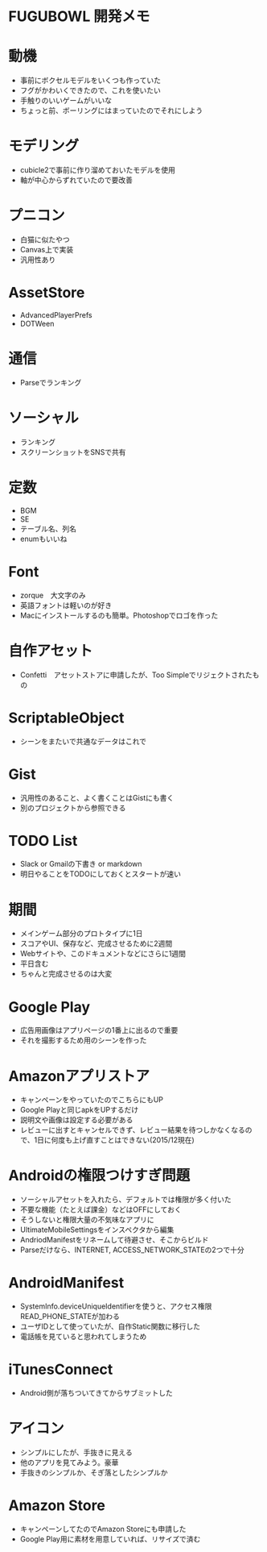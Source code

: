 # FUGUBOWL 開発メモ

# 動機
* 事前にボクセルモデルをいくつも作っていた
* フグがかわいくできたので、これを使いたい
* 手触りのいいゲームがいいな
* ちょっと前、ボーリングにはまっていたのでそれにしよう

# モデリング
* cubicle2で事前に作り溜めておいたモデルを使用
* 軸が中心からずれていたので要改善

# プニコン
* 白猫に似たやつ
* Canvas上で実装
* 汎用性あり

# AssetStore

* AdvancedPlayerPrefs 
* DOTWeen

# 通信
* Parseでランキング

# ソーシャル
* ランキング
* スクリーンショットをSNSで共有


# 定数
* BGM
* SE
* テーブル名、列名
* enumもいいね

# Font

* zorque　大文字のみ
* 英語フォントは軽いのが好き
* Macにインストールするのも簡単。Photoshopでロゴを作った

# 自作アセット

* Confetti　アセットストアに申請したが、Too Simpleでリジェクトされたもの

# ScriptableObject

* シーンをまたいで共通なデータはこれで

# Gist

* 汎用性のあること、よく書くことはGistにも書く
* 別のプロジェクトから参照できる


# TODO List

* Slack or Gmailの下書き or markdown
* 明日やることをTODOにしておくとスタートが速い


# 期間
* メインゲーム部分のプロトタイプに1日
* スコアやUI、保存など、完成させるために2週間
* Webサイトや、このドキュメントなどにさらに1週間
* 平日含む
* ちゃんと完成させるのは大変

# Google Play

* 広告用画像はアプリページの1番上に出るので重要
* それを撮影するため用のシーンを作った

# Amazonアプリストア
* キャンペーンをやっていたのでこちらにもUP
* Google Playと同じapkをUPするだけ
* 説明文や画像は設定する必要がある
* レビューに出すとキャンセルできず、レビュー結果を待つしかなくなるので、1日に何度も上げ直すことはできない(2015/12現在)


# Androidの権限つけすぎ問題
* ソーシャルアセットを入れたら、デフォルトでは権限が多く付いた
* 不要な機能（たとえば課金）などはOFFにしておく
* そうしないと権限大量の不気味なアプリに
* UltimateMobileSettingsをインスペクタから編集
* AndriodManifestをリネームして待避させ、そこからビルド
* Parseだけなら、INTERNET, ACCESS_NETWORK_STATEの2つで十分

# AndroidManifest

* SystemInfo.deviceUniqueIdentifierを使うと、アクセス権限READ_PHONE_STATEが加わる
* ユーザIDとして使っていたが、自作Static関数に移行した
* 電話帳を見ていると思われてしまうため

# iTunesConnect

* Android側が落ちついてきてからサブミットした


# アイコン
* シンプルにしたが、手抜きに見える
* 他のアプリを見てみよう。豪華
* 手抜きのシンプルか、そぎ落としたシンプルか


# Amazon Store

* キャンペーンしてたのでAmazon Storeにも申請した
* Google Play用に素材を用意していれば、リサイズで済む